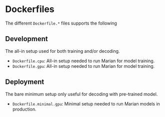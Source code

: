 # Dockerfiles

The different `Dockerfile.*` files supports the following 

## Development

The all-in setup used for both training and/or decoding.

- `Dockerfile.cpu`: All-in setup needed to run Marian for model training.
- `Dockerfile.gpu`: All-in setup needed to run Marian for model training.

## Deployment

The bare minimum setup only useful for decoding with pre-trained model.

- `Dockerfile.minimal.gpu`: Minimal setup needed to run Marian models in production.

<!--
# Regression Test


```
```
-->
